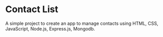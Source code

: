 # Contact List
 A simple project to create an app to manage contacts using HTML, CSS, JavaScript, Node.js, Express.js, Mongodb.
